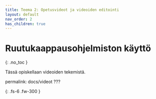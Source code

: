 ```yaml
---
title: Teema 2: Opetusvideot ja videoiden editointi
layout: default
nav_order: 2
has_children: true
---
```


# Ruutukaappausohjelmiston käyttö

{: .no_toc }

Tässä opiskellaan videoiden tekemistä.

permalink: docs/videot ???

{: .fs-6 .fw-300 }
